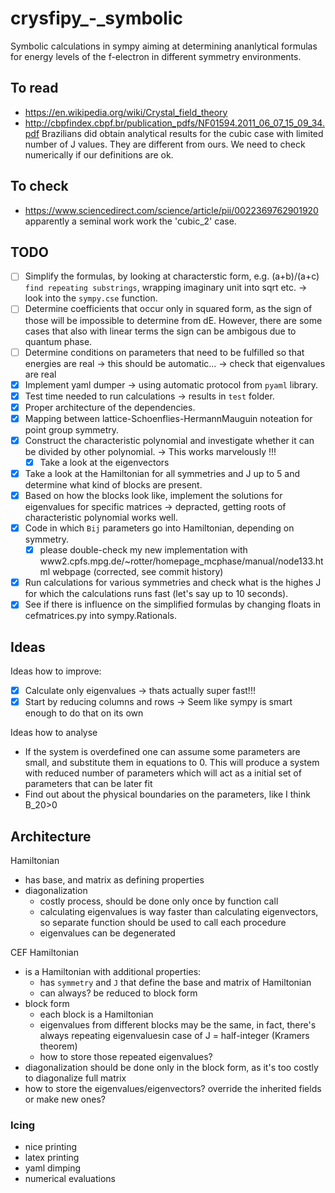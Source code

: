 # crysfipy_-_symbolic

Symbolic calculations in sympy aiming at determining ananlytical formulas for energy levels of the f-electron in different symmetry environments.

## To read
- https://en.wikipedia.org/wiki/Crystal_field_theory
- http://cbpfindex.cbpf.br/publication_pdfs/NF01594.2011_06_07_15_09_34.pdf Brazilians did obtain analytical results for the cubic case with limited number of J values. They are different from ours. We need to check numerically if our definitions are ok.

## To check
- https://www.sciencedirect.com/science/article/pii/0022369762901920 apparently a seminal work work the 'cubic_2' case.

## TODO
- [ ] Simplify the formulas, by looking at characterstic form, e.g. (a+b)/(a+c) `find repeating substrings`, wrapping imaginary unit into sqrt etc. -> look into the `sympy.cse` function.
- [ ] Determine coefficients that occur only in squared form, as the sign of those will be impossible to determine from dE. However, there are some cases that also with linear terms the sign can be ambigous due to quantum phase.
- [ ] Determine conditions on parameters that need to be fulfilled so that energies are real -> this should be automatic... -> check that eigenvalues are real
- [X] Implement yaml dumper -> using automatic protocol from `pyaml` library.
- [X] Test time needed to run calculations -> results in `test` folder.
- [X] Proper architecture of the dependencies. 
- [X] Mapping between lattice-Schoenflies-HermannMauguin noteation for point group symmetry.
- [X] Construct the characteristic polynomial and investigate whether it can be divided by other polynomial. -> This works marvelously !!!
  - [X] Take a look at the eigenvectors
- [X] Take a look at the Hamiltonian for all symmetries and J up to 5 and determine what kind of blocks are present.
- [X] Based on how the blocks look like, implement the solutions for eigenvalues for specific matrices -> depracted, getting roots of characteristic polynomial works well.
- [X] Code in which `Bij` parameters go into Hamiltonian, depending on symmetry.
  - [X] please double-check my new implementation with www2.cpfs.mpg.de/~rotter/homepage_mcphase/manual/node133.html webpage (corrected, see commit history)
- [X] Run calculations for various symmetries and check what is the highes J for which the calculations runs fast (let's say up to 10 seconds).
- [X] See if there is influence on the simplified formulas by changing floats in cefmatrices.py into sympy.Rationals.

## Ideas
Ideas how to improve:
- [X] Calculate only eigenvalues -> thats actually super fast!!!
- [X] Start by reducing columns and rows -> Seem like sympy is smart enough to do that on its own

Ideas how to analyse
- If the system is overdefined one can assume some parameters are small, and substitute them in equations to 0. This will produce a system with reduced number of parameters which will act as a initial set of parameters that can be later fit
- Find out about the physical boundaries on the parameters, like I think B_20>0


## Architecture
Hamiltonian
- has base, and matrix as defining properties
- diagonalization 
	- costly process, should be done only once by function call
 	- calculating eigenvalues is way faster than calculating eigenvectors, so separate function should be used to call each procedure
	- eigenvalues can be degenerated


CEF Hamiltonian
- is a Hamiltonian with additional properties:
	- has `symmetry` and `J` that define the base and matrix of Hamiltonian
	- can always? be reduced to block form
- block form
	- each block is a Hamiltonian
	- eigenvalues from different blocks may be the same, in fact, there's always repeating eigenvaluesin case of J = half-integer (Kramers theorem)
	- how to store those repeated eigenvalues?
- diagonalization should be done only in the block form, as it's too costly to diagonalize full matrix
- how to store the eigenvalues/eigenvectors? override the inherited fields or make new ones?
	
	
### Icing
- nice printing
- latex printing
- yaml dimping
- numerical evaluations